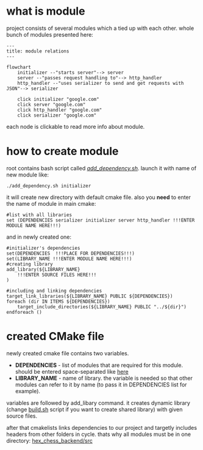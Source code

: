 # what is module
project consists of several modules which a tied up with each other. whole bunch of modules presented here:

```mermaid
---
title: module relations
---

flowchart 
    initializer --"starts server"--> server
    server --"passes request handling to"--> http_handler
    http_handler --"uses serializer to send and get requests with JSON"--> serializer

    click initializer "google.com"
    click server "google.com"
    click http_handler "google.com"
    click serializer "google.com"
```

each node is clickable to read more info about module.

# how to create module
root contains bash script called [*add_dependency.sh*](). launch it with name of new module like:
```
./add_dependency.sh initializer
```
it will create new directory with default cmake file. also you **need** to enter the name of module in main cmake:
```
#list with all libraries
set (DEPENDENCIES serializer initializer server http_handler !!!ENTER MODULE NAME HERE!!!)
```
and in newly created one:
```
#initializer's dependencies
set(DEPENDENCIES  !!!PLACE FOR DEPENDENCIES!!!)
set(LIBRARY_NAME !!!ENTER MODULE NAME HERE!!!)
#creating library
add_library(${LIBRARY_NAME}
    !!!ENTER SOURCE FILES HERE!!!
)

#including and linking dependencies
target_link_libraries(${LIBRARY_NAME} PUBLIC ${DEPENDENCIES})
foreach (dir IN ITEMS ${DEPENDENCIES})
    target_include_directories(${LIBRARY_NAME} PUBLIC "../${dir}")
endforeach ()
```

# created CMake file
newly created cmake file contains two variables.
* **DEPENDENCIES** - list of modules that are required for this module. should be entered space-separated like [here]("google.com")
* **LIBRARY_NAME** - name of library. the variable is needed so that other modules can refer to it by name (to pass it in DEPENDENCIES list for example).

variables are followed by add_libary command. it creates dynamic library (change [build.sh]("google.com") script if you want to create shared library) with given source files.

after that cmakelists links dependencies to our project and targetly includes headers from other folders in cycle. thats why all modules must be in one directory: [hex_chess_backend/src]("google.com")